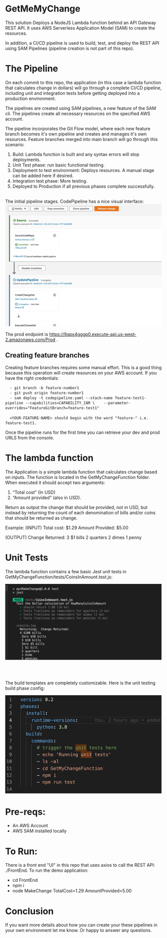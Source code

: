 # GetMeMyChange

This solution Deploys a NodeJS Lambda function behind an API Gateway REST API. It uses AWS Serverless Application Model (SAM) to create the resources. 

In addition, a CI/CD pipeline is used to build, test, and deploy the REST API using SAM Pipelines (pipeline creation is not part of this repo). 

# The Pipeline

On each commit to this repo, the application (in this case a lambda function that calculates change in dollars) will go through a complete CI/CD pipeline, including unit and integration tests before getting deployed into a production environment.

The pipelines are created using SAM pipelines, a new feature of the SAM cli. The pipelines create all necessary resources on the specified AWS account. 

The pipeline incorporates the Git Flow model, where each new feature branch becomes it's own pipeline and creates and manages it's own resources. Feature branches merged into main branch will go through this scenario:

  1. Build: Lambda function is built and any syntax errors will stop deployments.
  2. Unit Test phase: run basic functional testing.
  3. Deployment to test environment: Deploys resources. A manual stage can be added here if desired.
  4. Integration test phase: More testing.
  5. Deployed to Production if all previous phases complete successfully.

<br/>
The initial pipeline stages. CodePipeline has a nice visual interface:
<br/>
<img src="./pipeline-img.jpg" width="500" >

<br/>

  The prod endpoint is https://9qpx4gggp0.execute-api.us-west-2.amazonaws.com/Prod .

## Creating feature branches

Creating feature branches requires some manual effort. This is a good thing because this operation will create resources on your AWS account. If you have the right credentials:

```
  - git branch -b feature-number1
  - git push origin feature-number1
  - sam deploy -t codepipeline.yaml --stack-name feature-test1-pipeline --capabilities=CAPABILITY_IAM \    --parameter-overrides="FeatureGitBranch=feature-test1"

  <YOUR-FEATURE-NAME> should begin with the word "feature-" i.e. feature-test1.
```



Once the pipeline runs for the first time you can retrieve your dev and prod URLS from the console.
# The lambda function

The Application is a simple lambda function that calculates change based on inputs. The function is located in the GetMyChangeFunction folder. When executed it should accept two arguments:

  1) “Total cost” (In USD)
  2) “Amount provided” (also in USD).  

Return as output the change that should be provided, not in USD, but instead by returning the count of each denomination of bills and/or coins that should be returned as change. 

  Example:
  (INPUT)
  Total cost: $1.29
  Amount Provided: $5.00

  (OUTPUT)
  Change Returned: 
  3 $1 bills
  2 quarters
  2 dimes
  1 penny

# Unit Tests

The lambda function contains a few basic Jest unit tests in GetMyChangeFunction/tests/CoinsInAmount.test.js:


<img src="./unit-testing.jpg" width="500" >

<br/><br/>

The build templates are completely customizable. Here is the unit testing build phase config:

<img src="./unit-testing-template.jpg" width="500" >

# Pre-reqs:

  - An AWS Account
  - AWS SAM installed locally

# To Run:

There is a front end "UI" in this repo that uses axios to call the REST API: ./FrontEnd. To run the demo application:

  - cd FrontEnd
  - npm i
  - node MakeChange TotalCost=1.29 AmountProvided=5.00

# Conclusion

If you want more details about how you can create your these pipelines in your own environment let me know. Or happy to answer any questions.






